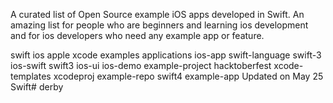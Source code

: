 A curated list of Open Source example iOS apps developed in Swift. An amazing list for people who are beginners and learning ios development and for ios developers who need any example app or feature.

swift
ios
apple
xcode
examples
applications
ios-app
swift-language
swift-3
ios-swift
swift3
ios-ui
ios-demo
example-project
hacktoberfest
xcode-templates
xcodeproj
example-repo
swift4
example-app
Updated on May 25
 Swift# derby

